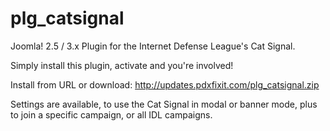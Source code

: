 plg_catsignal
=============

Joomla! 2.5 / 3.x Plugin for the Internet Defense League's Cat Signal.

Simply install this plugin, activate and you're involved!

Install from URL or download: http://updates.pdxfixit.com/plg_catsignal.zip

Settings are available, to use the Cat Signal in modal or banner mode, plus to join a specific campaign, or all IDL campaigns.
